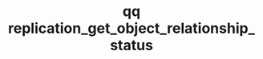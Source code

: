 ---
category: replication
command: replication_get_object_relationship_status
keywords: qq, qq_cli, replication_get_object_relationship_status
optional_options:
- alternate: []
  help: Unique identifier of the object replication relationship
  name: --id
  required: true
permalink: /qq-cli-command-guide/replication/replication_get_object_relationship_status.html
positional_options: []
sidebar: qq_cli_command_reference_sidebar
summary: This section explains how to use the <code>qq replication_get_object_relationship_status</code>
  command.
synopsis: Get current status of the specified object replication relationship.
title: qq replication_get_object_relationship_status
usage: qq replication_get_object_relationship_status [-h] --id ID

---